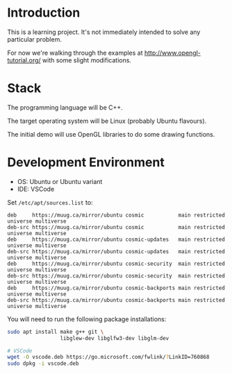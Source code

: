Introduction
============

This is a learning project. It's not immediately intended to solve any particular problem.

For now we're walking through the examples at http://www.opengl-tutorial.org/ with some slight 
modifications.

Stack
=====
The programming language will be C++.

The target operating system will be Linux (probably Ubuntu flavours).

The initial demo will use OpenGL libraries to do some drawing functions.

Development Environment
=======================

- OS: Ubuntu or Ubuntu variant
- IDE: VSCode

Set `/etc/apt/sources.list` to:

```
deb     https://muug.ca/mirror/ubuntu cosmic           main restricted universe multiverse
deb-src https://muug.ca/mirror/ubuntu cosmic           main restricted universe multiverse
deb     https://muug.ca/mirror/ubuntu cosmic-updates   main restricted universe multiverse
deb-src https://muug.ca/mirror/ubuntu cosmic-updates   main restricted universe multiverse
deb     https://muug.ca/mirror/ubuntu cosmic-security  main restricted universe multiverse
deb-src https://muug.ca/mirror/ubuntu cosmic-security  main restricted universe multiverse
deb     https://muug.ca/mirror/ubuntu cosmic-backports main restricted universe multiverse
deb-src https://muug.ca/mirror/ubuntu cosmic-backports main restricted universe multiverse
```

You will need to run the following package installations:

```bash
sudo apt install make g++ git \
                 libglew-dev libglfw3-dev libglm-dev

# VSCode
wget -O vscode.deb https://go.microsoft.com/fwlink/?LinkID=760868
sudo dpkg -i vscode.deb
```
